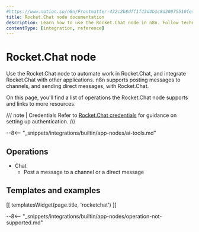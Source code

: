 ```yaml
---
#https://www.notion.so/n8n/Frontmatter-432c2b8dff1f43d4b1c8d20075510fe4
title: Rocket.Chat node documentation
description: Learn how to use the Rocket.Chat node in n8n. Follow technical documentation to integrate Rocket.Chat node into your workflows.
contentType: [integration, reference]
---
```


# Rocket.Chat node

Use the Rocket.Chat node to automate work in Rocket.Chat, and integrate Rocket.Chat with other applications. n8n supports posting messages to channels, and sending direct messages, with Rocket.Chat. 

On this page, you'll find a list of operations the Rocket.Chat node supports and links to more resources.

/// note | Credentials
Refer to [Rocket.Chat credentials](/integrations/builtin/credentials/rocketchat.md) for guidance on setting up authentication. 
///

--8<-- "_snippets/integrations/builtin/app-nodes/ai-tools.md"

## Operations

* Chat
    * Post a message to a channel or a direct message

## Templates and examples

<!-- see https://www.notion.so/n8n/Pull-in-templates-for-the-integrations-pages-37c716837b804d30a33b47475f6e3780 -->
[[ templatesWidget(page.title, 'rocketchat') ]]

--8<-- "_snippets/integrations/builtin/app-nodes/operation-not-supported.md"
